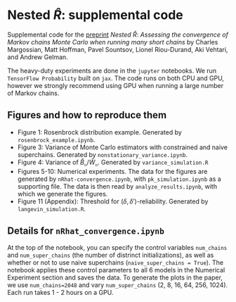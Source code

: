 # Nested $\widehat R$: supplemental code

Supplemental code for the [preprint](https://arxiv.org/abs/2110.13017) _Nested_ $\widehat R$: _Assessing the convergence of Markov chains Monte Carlo when running many short chains_ by Charles Margossian, Matt Hoffman, Pavel Sountsov, Lionel Riou-Durand, Aki Vehtari, and Andrew Gelman.

The heavy-duty experiments are done in the `jupyter` notebooks. We run `TensorFlow Probability` built on `jax`. The code runs on both CPU and GPU, however we strongly recommend using GPU when running a large number of Markov chains.

## Figures and how to reproduce them

* Figure 1: Rosenbrock distribution example. Generated by `rosenbrock_example.ipynb`.
* Figure 3: Variance of Monte Carlo estimators with constrained and naive superchains. Generated by `nonstationary_variance.ipynb`.
* Figure 4: Variance of $\widehat B_{\mathfrak n} / \widehat W_{\mathfrak n}$. Generated by `variance_simulation.R`
* Figures 5-10: Numerical experiments. The data for the figures are generated by `nRhat-convergence.ipynb`, with `pk_simulation.ipynb` as a supporting file. The data is then read by `analyze_results.ipynb`, with which we generate the figures.
* Figure 11 (Appendix): Threshold for $(\delta, \delta')$-reliability. Generated by `langevin_simulation.R`.  



## Details for `nRhat_convergence.ipynb`

At the top of the notebook, you can specify the control variables `num_chains` and `num_super_chains` (the number of distrinct initializations), as well as whether or not to use naive superchains (`naive_super_chains = True`). The notebook applies these control parameters to all 6 models in the Numerical Experiment section and saves the data. To generate the plots in the paper, we use `num_chains=2048` and vary `num_super_chains` (2, 8, 16, 64, 256, 1024). Each run takes 1 - 2 hours on a GPU.
